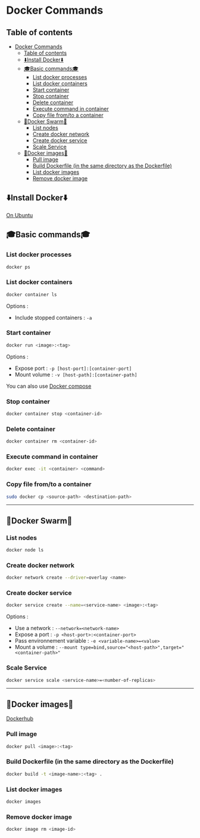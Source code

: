 # Docker Commands

## Table of contents

- [Docker Commands](#docker-commands)
  - [Table of contents](#table-of-contents)
  - [⬇️Install Docker⬇️](#️install-docker️)
  - [🎓Basic commands🎓](#basic-commands)
    - [List docker processes](#list-docker-processes)
    - [List docker containers](#list-docker-containers)
    - [Start container](#start-container)
    - [Stop container](#stop-container)
    - [Delete container](#delete-container)
    - [Execute command in container](#execute-command-in-container)
    - [Copy file from/to a container](#copy-file-fromto-a-container)
  - [🐝Docker Swarm🐝](#docker-swarm)
    - [List nodes](#list-nodes)
    - [Create docker network](#create-docker-network)
    - [Create docker service](#create-docker-service)
    - [Scale Service](#scale-service)
  - [📀Docker images📀](#docker-images)
    - [Pull image](#pull-image)
    - [Build Dockerfile (in the same directory as the Dockerfile)](#build-dockerfile-in-the-same-directory-as-the-dockerfile)
    - [List docker images](#list-docker-images)
    - [Remove docker image](#remove-docker-image)

## ⬇️Install Docker⬇️

[On Ubuntu](https://docs.docker.com/engine/install/ubuntu/ "https://docs.docker.com/engine/install/ubuntu/")

## 🎓Basic commands🎓

### List docker processes

```bash
docker ps
```

### List docker containers

```bash
docker container ls
```

Options :

- Include stopped containers : ``-a``

### Start container

```bash
docker run <image>:<tag>
```

Options :

- Expose port : ``-p [host-port]:[container-port]``
- Mount volume : ``-v [host-path]:[container-path]``

You can also use [Docker compose](Docker_Compose.md#docker-compose)

### Stop container

```bash
docker container stop <container-id>
```

### Delete container

```bash
docker container rm <container-id>
```

### Execute command in container

``` bash
docker exec -it <container> <command>
```

### Copy file from/to a container

```bash
sudo docker cp <source-path> <destination-path>
```

---

## 🐝Docker Swarm🐝

### List nodes

```bash
docker node ls
```

### Create docker network

```bash
docker network create --driver=overlay <name>
```

### Create docker service

```bash
docker service create --name=<service-name> <image>:<tag>
```

Options :

- Use a network : ``--network=<network-name>``
- Expose a port : ``-p <host-port>:<container-port>``
- Pass environnement variable : ``-e <variable-name>=<value>``
- Mount a volume : ``--mount type=bind,source="<host-path>",target="<container-path>"``

### Scale Service

```bash
docker service scale <service-name>=<number-of-replicas>
```

---

## 📀Docker images📀

[Dockerhub](https://hub.docker.com/)

### Pull image

```bash
docker pull <image>:<tag>
```

### Build Dockerfile (in the same directory as the Dockerfile)

```bash
docker build -t <image-name>:<tag> .
```

### List docker images

```bash
docker images
```

### Remove docker image

```bash
docker image rm <image-id>
```
